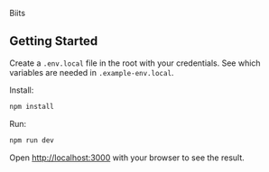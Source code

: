 Biits

## Getting Started

Create a `.env.local` file in the root with your credentials. See which variables are needed in `.example-env.local`.

Install:

```bash
npm install
```

Run:

```bash
npm run dev
```

Open [http://localhost:3000](http://localhost:3000) with your browser to see the result.
